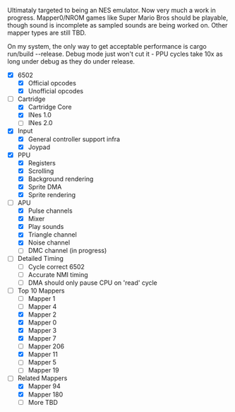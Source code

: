 Ultimataly targeted to being an NES emulator. Now very much a work in progress. Mapper0/NROM games like Super Mario Bros should be playable, though sound is incomplete as sampled sounds are being worked on. Other mapper types are still TBD.

On my system, the only way to get acceptable performance is cargo run/build --release. Debug mode just won't cut it - PPU cycles take 10x as long under debug as they do under release.

- [X] 6502
    - [X] Official opcodes
    - [X] Unofficial opcodes
- [ ]  Cartridge
    - [X] Cartridge Core
    - [X] INes 1.0
    - [ ] INes 2.0
- [X] Input
    - [X] General controller support infra
    - [X] Joypad
- [X] PPU
    - [X] Registers
    - [X] Scrolling
    - [X] Background rendering
    - [X] Sprite DMA
    - [X] Sprite rendering
- [ ] APU
    - [X] Pulse channels
    - [X] Mixer
    - [X] Play sounds
    - [X] Triangle channel
    - [X] Noise channel  
    - [ ] DMC channel (in progress)
- [ ] Detailed Timing
    - [ ] Cycle correct 6502
    - [ ] Accurate NMI timing
    - [ ] DMA should only pause CPU on 'read' cycle
- [ ] Top 10 Mappers
    - [ ] Mapper 1 
    - [ ] Mapper 4 
    - [X] Mapper 2 
    - [X] Mapper 0 
    - [X] Mapper 3 
    - [X] Mapper 7 
    - [ ] Mapper 206 
    - [X] Mapper 11 
    - [ ] Mapper 5 
    - [ ] Mapper 19
-[ ] Related Mappers
    - [X] Mapper 94
    - [X] Mapper 180
    - [ ] More TBD